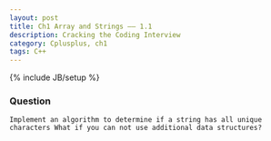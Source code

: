 ```yaml
---
layout: post
title: Ch1 Array and Strings —— 1.1
description: Cracking the Coding Interview
category: Cplusplus, ch1
tags: C++
---
```

{% include JB/setup %}

### Question

	Implement an algorithm to determine if a string has all unique characters What if you can not use additional data structures?
